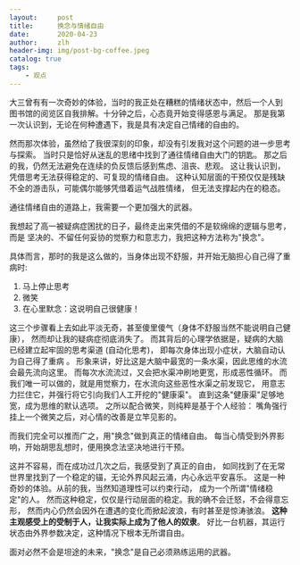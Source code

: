 ```yaml
---
layout:     post
title:      换念与情绪自由
date:       2020-04-23
author:     zlh
header-img: img/post-bg-coffee.jpeg
catalog: true
tags:
    - 观点
---
```

大三曾有有一次奇妙的体验，当时的我正处在糟糕的情绪状态中，然后一个人到
图书馆的阅览区自我排解。十分钟之后，心态竟开始变得感恩与满足。
那是我第一次认识到，无论在何种遭遇下，我是具有决定自己情绪的自由的。

然而那次体验，虽然给了我很深刻的印象，却没有引发我对这个问题的进一步思考与探索。
当时只是恰好从迷乱的思绪中找到了通往情绪自由大门的钥匙。
那之后的我，仍然无法避免在连续的负反馈后感到焦虑、沮丧、悲观。
这让我认识到，凭借思考无法获得稳定的、可复现的情绪自由。
这种认知层面的干预仅仅是残缺不全的游击队，可能偶尔能够凭借着运气战胜情绪，
但无法支撑起内在的稳态。

通往情绪自由的道路上，我需要一个更加强大的武器。

我想起了高一被疑病症困扰的日子，最终走出来凭借的不是软绵绵的逻辑与思考，而是
坚决的、不留任何妥协的觉察力和意志力，我把这种方法称为"换念"。

具体而言，那时的我是这么做的，当身体出现不舒服，并开始无脑担心自己得了重病时:

1. 马上停止思考
2. 微笑
3. 在心里默念：这说明自己很健康！

这三个步骤看上去如此平淡无奇，甚至傻里傻气（身体不舒服当然不能说明自己健康），
然而却让我的疑病症彻底消失了。
而其背后的心理学依据是，疑病的大脑已经建立起牢固的思考渠道 (自动化思考)，
即每次身体出现小症状，大脑自动认为自己得了重病 。
形象来讲，好比这是大脑中最宽的一条水渠，因此思维的水流会最先流向这里。
而每次水流流过，又会把水渠冲刷地更宽，形成恶性循环。
而我们唯一可以做的，就是用觉察力，在水流向这些恶性水渠之前发现它，
用意志力拦住它，并强行将它引向我们人工开挖的"健康渠"。
直到这条"健康渠"足够地宽，成为思维的默认选项。
之所以配合微笑，则纯粹是基于个人经验：
嘴角强行挂上一个微笑之后，对心情的改善是立竿见影的。

而我们完全可以推而广之，用"换念"做到真正的情绪自由。
每当心情受到外界影响，开始胡思乱想时，便用换念法坚决地进行干预。

这并不容易，而在成功过几次之后，我感受到了真正的自由，
如同找到了在无常世界里找到了一个稳定的锚，无论外界风起云涌，内心永远平安喜乐。
这是一种奇妙的体验。从前的我，当然知道理性可以约束行动，
成为一个所谓"情绪稳定"的人。
然而这种稳定，仅仅是行动层面的稳定。我的确不会迁怒，不会得意忘形，
然而内心仍然会因外在遭遇的变化而掀起波浪，有时甚至是惊涛骇浪。
**这种主观感受上的受制于人，让我实际上成为了他人的奴隶**。
好比一台机器，其运行状态由外界参数决定，这种情况下根本无所谓自由。

面对必然不会是坦途的未来，"换念"是自己必须熟练运用的武器。



